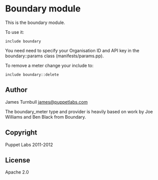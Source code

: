 Boundary module
===

This is the boundary module.

To use it:

    include boundary

You need need to specify your Organisation ID and API key in the boundary::params
class (manifests/params.pp).

To remove a meter change your include to:

    include boundary::delete

Author
---

James Turnbull <james@puppetlabs.com>

The boundary_meter type and provider is heavily based on work by Joe Williams and Ben Black from Boundary.

Copyright
---

Puppet Labs 2011-2012

License
---

Apache 2.0



